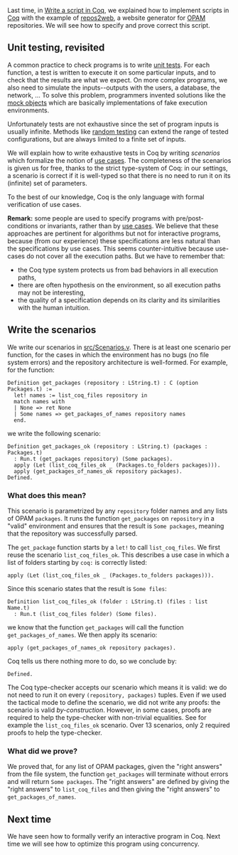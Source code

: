 Last time, in [Write a script in Coq](http://coq-blog.clarus.me/write-a-script-in-coq.html), we explained how to implement scripts in [Coq](https://coq.inria.fr/) with the example of [repos2web](https://github.com/clarus/repos2web), a website generator for [OPAM](http://opam.ocaml.org/) repositories. We will see how to specify and prove correct this script.

## Unit testing, revisited
A common practice to check programs is to write [unit tests](http://en.wikipedia.org/wiki/Unit_testing). For each function, a test is written to execute it on some particular inputs, and to check that the results are what we expect. On more complex programs, we also need to simulate the inputs--outputs with the users, a database, the network, ... To solve this problem, programmers invented solutions like the [mock objects](http://en.wikipedia.org/wiki/Mock_object) which are basically implementations of fake execution environments.

Unfortunately tests are not exhaustive since the set of program inputs is usually infinite. Methods like [random testing](http://en.wikipedia.org/wiki/Random_testing) can extend the range of tested configurations, but are always limited to a finite set of inputs.

We will explain how to write exhaustive tests in Coq by writing *scenarios* which formalize the notion of [use cases](http://en.wikipedia.org/wiki/Use_case). The completeness of the scenarios is given us for free, thanks to the strict type-system of Coq: in our settings, a scenario is correct if it is well-typed so that there is no need to run it on its (infinite) set of parameters.

To the best of our knowledge, Coq is the only language with formal verification of use cases.

**Remark:** some people are used to specify programs with pre/post-conditions or invariants, rather than by [use cases](http://en.wikipedia.org/wiki/Use_case). We believe that these approaches are pertinent for algorithms but not for interactive programs, because (from our experience) these specifications are less natural than the specifications by use cases. This seems counter-intuitive because use-cases do not cover all the execution paths. But we have to remember that:

* the Coq type system protects us from bad behaviors in all execution paths,
* there are often hypothesis on the environment, so all execution paths may not be interesting,
* the quality of a specification depends on its clarity and its similarities with the human intuition.

## Write the scenarios
We write our scenarios in [src/Scenarios.v](https://github.com/clarus/repos2web/blob/master/src/Scenarios.v). There is at least one scenario per function, for the cases in which the environment has no bugs (no file system errors) and the repository architecture is well-formed. For example, for the function:

    Definition get_packages (repository : LString.t) : C (option Packages.t) :=
      let! names := list_coq_files repository in
      match names with
      | None => ret None
      | Some names => get_packages_of_names repository names
      end.

we write the following scenario:

    Definition get_packages_ok (repository : LString.t) (packages : Packages.t)
      : Run.t (get_packages repository) (Some packages).
      apply (Let (list_coq_files_ok _ (Packages.to_folders packages))).
      apply (get_packages_of_names_ok repository packages).
    Defined.

### What does this mean?

This scenario is parametrized by any `repository` folder names and any lists of OPAM `packages`. It runs the function `get_packages` on `repository` in a "valid" environment and ensures that the result is `Some packages`, meaning that the repository was successfully parsed.

The `get_package` function starts by a `let!` to call `list_coq_files`. We first reuse the scenario `list_coq_files_ok`. This describes a use case in which a list of folders starting by `coq:` is correctly listed:

    apply (Let (list_coq_files_ok _ (Packages.to_folders packages))).

Since this scenario states that the result is `Some files`:

    Definition list_coq_files_ok (folder : LString.t) (files : list Name.t)
      : Run.t (list_coq_files folder) (Some files).

we know that the function `get_packages` will call the function `get_packages_of_names`. We then apply its scenario:

    apply (get_packages_of_names_ok repository packages).

Coq tells us there nothing more to do, so we conclude by:

    Defined.

The Coq type-checker accepts our scenario which means it is valid: we do not need to run it on every `(repository, packages)` tuples. Even if we used the tactical mode to define the scenario, we did not write any proofs: the scenario is valid *by-construction*. However, in some cases, proofs are required to help the type-checker with non-trivial equalities. See for example the `list_coq_files_ok` scenario. Over 13 scenarios, only 2 required proofs to help the type-checker.

### What did we prove?
We proved that, for any list of OPAM packages, given the "right answers" from the file system, the function `get_packages` will terminate without errors and will return `Some packages`. The "right answers" are defined by giving the "right answers" to `list_coq_files` and then giving the "right answers" to `get_packages_of_names`.

## Next time
We have seen how to formally verify an interactive program in Coq. Next time we will see how to optimize this program using concurrency.
